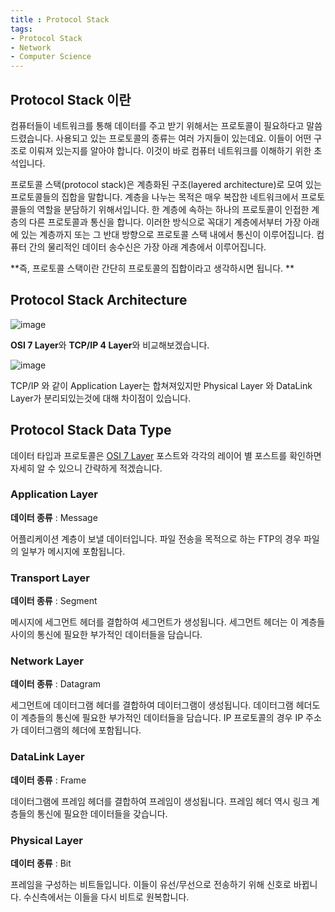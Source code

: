 ```yaml
---
title : Protocol Stack
tags:
- Protocol Stack
- Network
- Computer Science
---  
```


## Protocol Stack 이란

컴퓨터들이 네트워크를 통해 데이터를 주고 받기 위해서는 프로토콜이 필요하다고 말씀 드렸습니다. 사용되고 있는 프로토콜의 종류는 여러 가지들이 있는데요. 이들이 어떤 구조로 이뤄져 있는지를 알아야 합니다. 이것이 바로 컴퓨터 네트워크를 이해하기 위한 초석입니다.

프로토콜 스택(protocol stack)은 계층화된 구조(layered architecture)로 모여 있는 프로토콜들의 집합을 말합니다. 계층을 나누는 목적은 매우 복잡한 네트워크에서 프로토콜들의 역할을 분담하기 위해서입니다. 한 계층에 속하는 하나의 프로토콜이 인접한 계층의 다른 프로토콜과 통신을 합니다. 이러한 방식으로 꼭대기 계층에서부터 가장 아래에 있는 계층까지 또는 그 반대 방향으로 프로토콜 스택 내에서 통신이 이루어집니다. 컴퓨터 간의 물리적인 데이터 송수신은 가장 아래 계층에서 이루어집니다.

**즉, 프로토콜 스택이란 간단히 프로토콜의 집합이라고 생각하시면 됩니다. **

## Protocol Stack Architecture

![image](https://user-images.githubusercontent.com/44635266/68398142-a1000f00-01b7-11ea-9594-d46ba678a6ae.png)

**OSI 7 Layer**와 **TCP/IP 4 Layer**와 비교해보겠습니다.

![image](https://user-images.githubusercontent.com/44635266/68398144-a198a580-01b7-11ea-8ad5-ca71735fad7a.png)

TCP/IP 와 같이 Application Layer는 합쳐져있지만 Physical Layer 와 DataLink Layer가 분리되있는것에 대해 차이점이 있습니다.

## Protocol Stack Data Type

데이터 타입과 프로토콜은 [OSI 7 Layer](/osi-layer) 포스트와 각각의 레이어 별 포스트를 확인하면 자세히 알 수 있으니 간략하게 적겠습니다.

### Application Layer

**데이터 종류** : Message
	
어플리케이션 계층이 보낼 데이터입니다. 파일 전송을 목적으로 하는 FTP의 경우 파일의 일부가 메시지에 포함됩니다.

### Transport Layer

**데이터 종류** : Segment

메시지에 세그먼트 헤더를 결합하여 세그먼트가 생성됩니다. 세그먼트 헤더는 이 계층들 사이의 통신에 필요한 부가적인 데이터들을 담습니다.

### Network Layer

**데이터 종류** : Datagram

세그먼트에 데이터그램 헤더를 결합하여 데이터그램이 생성됩니다. 데이터그램 헤더도 이 계층들의 통신에 필요한 부가적인 데이터들을 담습니다. IP 프로토콜의 경우 IP 주소가 데이터그램의 헤더에 포함됩니다.

### DataLink Layer

**데이터 종류** : Frame

데이터그램에 프레임 헤더를 결합하여 프레임이 생성됩니다. 프레임 헤더 역시 링크 계층들의 통신에 필요한 데이터들을 갖습니다.

### Physical Layer

**데이터 종류** : Bit
	
프레임을 구성하는 비트들입니다. 이들이 유선/무선으로 전송하기 위해 신호로 바뀝니다. 수신측에서는 이들을 다시 비트로 원복합니다.

